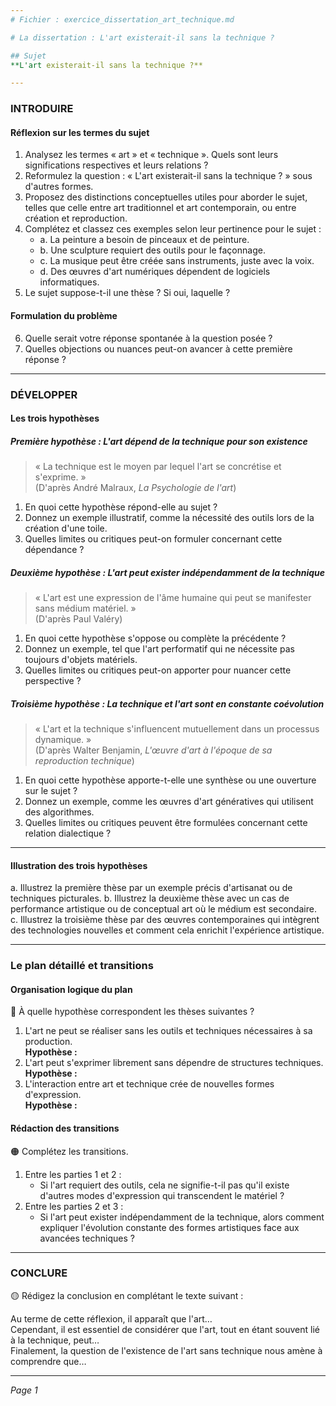 ```yaml
---
# Fichier : exercice_dissertation_art_technique.md

# La dissertation : L'art existerait-il sans la technique ?

## Sujet
**L'art existerait-il sans la technique ?**

---
```


### INTRODUIRE

#### Réflexion sur les termes du sujet

1. Analysez les termes « art » et « technique ». Quels sont leurs significations respectives et leurs relations ?
2. Reformulez la question : « L'art existerait-il sans la technique ? » sous d'autres formes.
3. Proposez des distinctions conceptuelles utiles pour aborder le sujet, telles que celle entre art traditionnel et art contemporain, ou entre création et reproduction.
4. Complétez et classez ces exemples selon leur pertinence pour le sujet :
   - a. La peinture a besoin de pinceaux et de peinture.
   - b. Une sculpture requiert des outils pour le façonnage.
   - c. La musique peut être créée sans instruments, juste avec la voix.
   - d. Des œuvres d'art numériques dépendent de logiciels informatiques.
5. Le sujet suppose-t-il une thèse ? Si oui, laquelle ?

#### Formulation du problème

6. Quelle serait votre réponse spontanée à la question posée ?
7. Quelles objections ou nuances peut-on avancer à cette première réponse ?

---

### DÉVELOPPER

#### Les trois hypothèses

##### Première hypothèse : L'art dépend de la technique pour son existence

> « La technique est le moyen par lequel l'art se concrétise et s'exprime. »  
> (D'après André Malraux, *La Psychologie de l'art*)

1. En quoi cette hypothèse répond-elle au sujet ?
2. Donnez un exemple illustratif, comme la nécessité des outils lors de la création d'une toile.
3. Quelles limites ou critiques peut-on formuler concernant cette dépendance ?

##### Deuxième hypothèse : L'art peut exister indépendamment de la technique

> « L'art est une expression de l'âme humaine qui peut se manifester sans médium matériel. »  
> (D'après Paul Valéry)

1. En quoi cette hypothèse s'oppose ou complète la précédente ?
2. Donnez un exemple, tel que l'art performatif qui ne nécessite pas toujours d'objets matériels.
3. Quelles limites ou critiques peut-on apporter pour nuancer cette perspective ?

##### Troisième hypothèse : La technique et l'art sont en constante coévolution

> « L'art et la technique s'influencent mutuellement dans un processus dynamique. »  
> (D'après Walter Benjamin, *L'œuvre d'art à l'époque de sa reproduction technique*)

1. En quoi cette hypothèse apporte-t-elle une synthèse ou une ouverture sur le sujet ?
2. Donnez un exemple, comme les œuvres d'art génératives qui utilisent des algorithmes.
3. Quelles limites ou critiques peuvent être formulées concernant cette relation dialectique ?

---

#### Illustration des trois hypothèses

a. Illustrez la première thèse par un exemple précis d'artisanat ou de techniques picturales.
b. Illustrez la deuxième thèse avec un cas de performance artistique ou de conceptual art où le médium est secondaire.
c. Illustrez la troisième thèse par des œuvres contemporaines qui intègrent des technologies nouvelles et comment cela enrichit l'expérience artistique.

---

### Le plan détaillé et transitions

#### Organisation logique du plan

🔴 À quelle hypothèse correspondent les thèses suivantes ?

1. L'art ne peut se réaliser sans les outils et techniques nécessaires à sa production.  
   **Hypothèse :**
2. L'art peut s'exprimer librement sans dépendre de structures techniques.  
   **Hypothèse :**
3. L'interaction entre art et technique crée de nouvelles formes d'expression.  
   **Hypothèse :**

#### Rédaction des transitions

🟠 Complétez les transitions.

1. Entre les parties 1 et 2 :  
   - Si l'art requiert des outils, cela ne signifie-t-il pas qu'il existe d'autres modes d'expression qui transcendent le matériel ?
2. Entre les parties 2 et 3 :  
   - Si l'art peut exister indépendamment de la technique, alors comment expliquer l'évolution constante des formes artistiques face aux avancées techniques ?

---

### CONCLURE

🟡 Rédigez la conclusion en complétant le texte suivant :

Au terme de cette réflexion, il apparaît que l'art…  
Cependant, il est essentiel de considérer que l'art, tout en étant souvent lié à la technique, peut…  
Finalement, la question de l'existence de l'art sans technique nous amène à comprendre que… 

--- 

*Page 1*